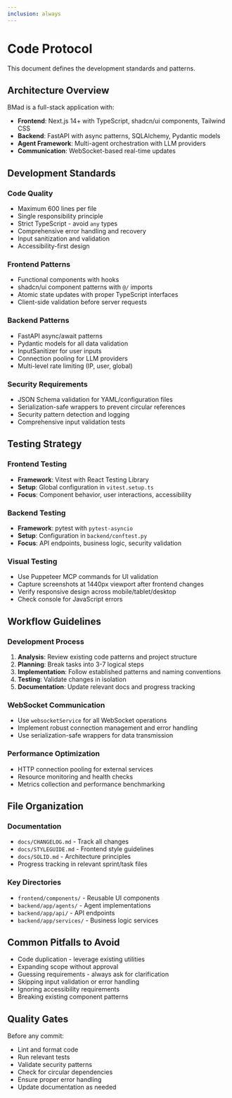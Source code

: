 ```yaml
---
inclusion: always
---
```


# Code Protocol

This document defines the development standards and patterns.

## Architecture Overview

BMad is a full-stack application with:
- **Frontend**: Next.js 14+ with TypeScript, shadcn/ui components, Tailwind CSS
- **Backend**: FastAPI with async patterns, SQLAlchemy, Pydantic models
- **Agent Framework**: Multi-agent orchestration with LLM providers
- **Communication**: WebSocket-based real-time updates

## Development Standards

### Code Quality
- Maximum 600 lines per file
- Single responsibility principle
- Strict TypeScript - avoid `any` types
- Comprehensive error handling and recovery
- Input sanitization and validation
- Accessibility-first design

### Frontend Patterns
- Functional components with hooks
- shadcn/ui component patterns with `@/` imports
- Atomic state updates with proper TypeScript interfaces
- Client-side validation before server requests

### Backend Patterns
- FastAPI async/await patterns
- Pydantic models for all data validation
- InputSanitizer for user inputs
- Connection pooling for LLM providers
- Multi-level rate limiting (IP, user, global)

### Security Requirements
- JSON Schema validation for YAML/configuration files
- Serialization-safe wrappers to prevent circular references
- Security pattern detection and logging
- Comprehensive input validation tests

## Testing Strategy

### Frontend Testing
- **Framework**: Vitest with React Testing Library
- **Setup**: Global configuration in `vitest.setup.ts`
- **Focus**: Component behavior, user interactions, accessibility

### Backend Testing
- **Framework**: pytest with `pytest-asyncio`
- **Setup**: Configuration in `backend/conftest.py`
- **Focus**: API endpoints, business logic, security validation

### Visual Testing
- Use Puppeteer MCP commands for UI validation
- Capture screenshots at 1440px viewport after frontend changes
- Verify responsive design across mobile/tablet/desktop
- Check console for JavaScript errors

## Workflow Guidelines

### Development Process
1. **Analysis**: Review existing code patterns and project structure
2. **Planning**: Break tasks into 3-7 logical steps
3. **Implementation**: Follow established patterns and naming conventions
4. **Testing**: Validate changes in isolation
5. **Documentation**: Update relevant docs and progress tracking

### WebSocket Communication
- Use `websocketService` for all WebSocket operations
- Implement robust connection management and error handling
- Use serialization-safe wrappers for data transmission

### Performance Optimization
- HTTP connection pooling for external services
- Resource monitoring and health checks
- Metrics collection and performance benchmarking

## File Organization

### Documentation
- `docs/CHANGELOG.md` - Track all changes
- `docs/STYLEGUIDE.md` - Frontend style guidelines
- `docs/SOLID.md` - Architecture principles
- Progress tracking in relevant sprint/task files

### Key Directories
- `frontend/components/` - Reusable UI components
- `backend/app/agents/` - Agent implementations
- `backend/app/api/` - API endpoints
- `backend/app/services/` - Business logic services

## Common Pitfalls to Avoid

- Code duplication - leverage existing utilities
- Expanding scope without approval
- Guessing requirements - always ask for clarification
- Skipping input validation or error handling
- Ignoring accessibility requirements
- Breaking existing component patterns

## Quality Gates

Before any commit:
- Lint and format code
- Run relevant tests
- Validate security patterns
- Check for circular dependencies
- Ensure proper error handling
- Update documentation as needed